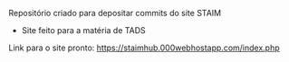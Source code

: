 Repositório criado para depositar commits do site STAIM

- Site feito para a matéria de TADS

Link para o site pronto: 
https://staimhub.000webhostapp.com/index.php
